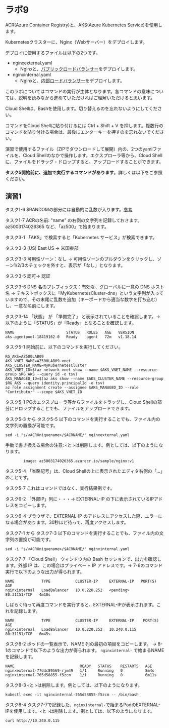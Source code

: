 # ラボ9

ACR(Azure Container Registry)と、AKS(Azure Kubernetes Service)を使用します。

Kubernetesクラスターに、Nginx（Webサーバー）をデプロイします。

デプロイに使用するファイルは以下の2つです。

- nginxexternal.yaml
  - Nginxと、[パブリックロードバランサー](https://docs.microsoft.com/ja-jp/azure/aks/load-balancer-standard#use-the-public-standard-load-balancer)をデプロイします。
- nginxinternal.yaml
  - Nginxと、[内部ロードバランサー](https://docs.microsoft.com/ja-jp/azure/aks/internal-lb)をデプロイします。

このラボについてはコマンドの実行が主体となります。各コマンドの意味については、説明を読みながら進めていただければご理解いただけると思います。

Cloud Shellは、Bashを使用します。切り替えるのを忘れないようにしてください。

コマンドをCloud Shellに貼り付けるには Ctrl + Shift + V を押します。複数行のコマンドを貼り付ける場合は、最後にエンターキーを押すのを忘れないでください。

演習で使用するファイル（ZIPでダウンロードして展開）内の、2つのyamlファイルを、Cloud Shellのなかで操作します。エクスプローラ等から、Cloud Shellに、ファイルをドラッグ・ドロップすると、アップロードすることができます。

**タスク5開始前に、追加で実行するコマンドがあります**。詳しくは以下をご参照ください。

## 演習1

タスク1-6 $RANDOMの部分には自動的に乱数が入ります。[参考](https://qiita.com/7of9/items/60b59fd872fe378726fd)

タスク1-7 ACRの名前: "name" の右側の文字列を記録しておきます。az5003174026365 など、「az500」で始まります。

タスク3-1 「AKS」で検索すると「Kubernetes サービス」が検索できます。

タスク3-3 (US) East US → 米国東部

タスク3-3 可用性ゾーン：なし → 可用性ゾーンのプルダウンをクリックし、ゾーン1/2/3のチェックを外すと、表示が「なし」となります。

タスク3-5 認可→ 認証

タスク3-6 DNS 名のプレフィックス：有効な、グローバルに一意の DNS ホスト名 → テキストボックスに「MyKubernetesCluster-dns」という文字列が入っていますので、その末尾に乱数を追加（キーボードから適当な数字を打ち込む）し、一意な名前にします。

タスク3-14 「状態」 が 「準備完了」 と表示されていることを確認します。→ 以下のように「STATUS」が「Ready」となることを確認します。

```
NAME                       STATUS   ROLES   AGE   VERSION
aks-agentpool-18419162-0   Ready    agent   72m   v1.18.14
```

タスク5-1 開始前に、以下のコマンドを実行してください。
```
RG_AKS=AZ500LAB09
AKS_VNET_NAME=AZ500LAB09-vnet
AKS_CLUSTER_NAME=MyKubernetesCluster
AKS_VNET_ID=$(az network vnet show --name $AKS_VNET_NAME --resource-group $RG_AKS --query id -o tsv)
AKS_MANAGED_ID=$(az aks show --name $AKS_CLUSTER_NAME --resource-group $RG_AKS --query identity.principalId -o tsv)
az role assignment create --assignee $AKS_MANAGED_ID --role "Contributor" --scope $AKS_VNET_ID
```

タスク5-1 PCのエクスプローラ等からファイルをドラッグし、Cloud Shellの部分にドロップすることでも、ファイルをアップロードできます。

タスク5-3 から タスク5-5 以下のコマンドを実行することでも、ファイル内の文字列の置換が可能です。
```
sed -i "s/<ACRUniquename>/$ACRNAME/" nginxexternal.yaml
```

手動で書き換える場合の注意: `<`と `>`は削除します。例としては、以下のようになります。
```
        image: az5003174026365.azurecr.io/sample/nginx:v1
```

タスク5-4 「省略記号」は、Cloud Shellの上に表示されたエディタ右側の「...」のことです。

タスク5-7 これはコマンドではなく、実行結果例です。

タスク6-2 「外部IP」列に・・・→ EXTERNAL-IP の下に表示されているIPアドレスをコピーします。

タスク6-4 ブラウザで、EXTERNAL-IP のアドレスにアクセスした際、エラーになる場合があります。30秒ほど待って、再度アクセスします。

タスク7-1 から タスク7-3 以下のコマンドを実行することでも、ファイル内の文字列の置換が可能です。
```
sed -i "s/<ACRUniquename>/$ACRNAME/" nginxinternal.yaml
```


タスク7-7 「Cloud Shell」 ウィンドウ内の Bash セッションで、出力を確認します。外部 IP は、この場合はプライベート IP アドレスです。→ 7-6のコマンド実行で以下のような出力が得られます。

```
NAME            TYPE           CLUSTER-IP     EXTERNAL-IP   PORT(S)        AGE
nginxinternal   LoadBalancer   10.0.220.252   <pending>     80:31151/TCP   4m10s
```
しばらく待って再度コマンドを実行すると、EXTERNAL-IPが表示されます。これを記録します。
```
NAME            TYPE           CLUSTER-IP     EXTERNAL-IP    PORT(S)        AGE
nginxinternal   LoadBalancer   10.0.220.252   10.240.0.115   80:31151/TCP   6m45s
```

タスク8-2 ポッドの一覧表示で、NAME 列の最初の項目をコピーします。 → 8-1のコマンドで以下のような出力が得られます。
`nginxinternal-` で始まるNAMEを記録します。
```
NAME                             READY   STATUS    RESTARTS   AGE
nginxexternal-77ddc89569-rjm49   1/1     Running   0          8m4s
nginxinternal-765d58855-f5zcm    1/1     Running   0          6m11s
```

タスク8-3 `<`と `>`は削除します。例としては、以下のようになります。

```
kubectl exec -it nginxinternal-765d58855-f5zcm -- /bin/bash
```

タスク8-4 タスク7-7で記録した、`nginxinternal-`で始まるPodのEXTERNAL-IPを使用します。`<`と `>`は削除します。例としては、以下のようになります。

```
curl http://10.240.0.115
```

